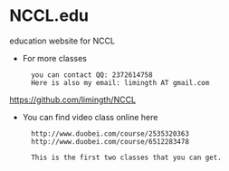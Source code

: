 NCCL.edu
========

education website for NCCL


* For more classes

        you can contact QQ: 2372614758
        Here is also my email: limingth AT gmail.com


<https://github.com/limingth/NCCL>

* You can find video class online here

        http://www.duobei.com/course/2535320363
        http://www.duobei.com/course/6512283478

        This is the first two classes that you can get.
        
        
